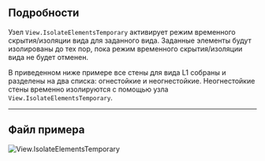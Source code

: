 ## Подробности
Узел `View.IsolateElementsTemporary` активирует режим временного скрытия/изоляции вида для заданного вида. Заданные элементы будут изолированы до тех пор, пока режим временного скрытия/изоляции вида не будет отменен.

В приведенном ниже примере все стены для вида L1 собраны и разделены на два списка: огнестойкие и неогнестойкие. Неогнестойкие стены временно изолируются с помощью узла `View.IsolateElementsTemporary`.
___
## Файл примера

![View.IsolateElementsTemporary](./Revit.Elements.Views.View.IsolateElementsTemporary_img.jpg)
